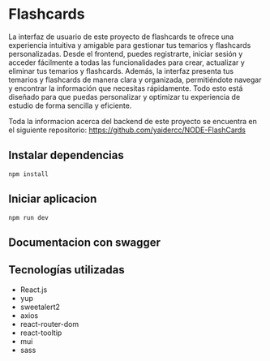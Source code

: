 # Flashcards

La interfaz de usuario de este proyecto de flashcards te ofrece una experiencia intuitiva y amigable para gestionar tus temarios y flashcards personalizadas. Desde el frontend, puedes registrarte, iniciar sesión y acceder fácilmente a todas las funcionalidades para crear, actualizar y eliminar tus temarios y flashcards. Además, la interfaz presenta tus temarios y flashcards de manera clara y organizada, permitiéndote navegar y encontrar la información que necesitas rápidamente. Todo esto está diseñado para que puedas personalizar y optimizar tu experiencia de estudio de forma sencilla y eficiente.

Toda la informacion acerca del backend de este proyecto se encuentra en el siguiente repositorio: https://github.com/yaidercc/NODE-FlashCards


## Instalar dependencias

`npm install`

## Iniciar aplicacion

`npm run dev`

## Documentacion con swagger

## Tecnologías utilizadas
- React.js
- yup
- sweetalert2
- axios
- react-router-dom
- react-tooltip
- mui
- sass
